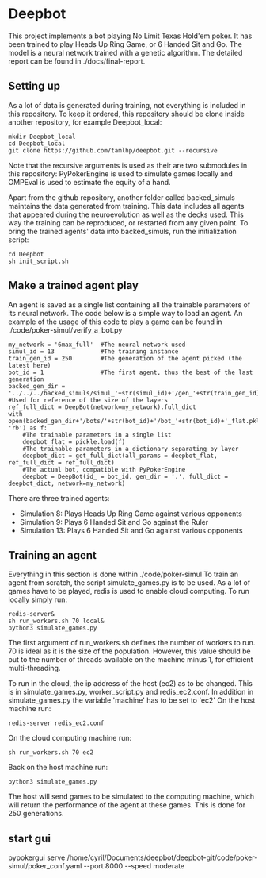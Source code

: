 # Deepbot

This project implements a bot playing No Limit Texas Hold'em poker. It has been trained to play Heads Up Ring Game, or 6 Handed Sit and Go. The model is a neural network trained with a genetic algorithm. The detailed report can be found in ./docs/final-report.

## Setting up
As a lot of data is generated during training, not everything is included in this repository. To keep it ordered, this repository should be clone inside another repository, for example Deepbot_local:
```
mkdir Deepbot_local
cd Deepbot_local
git clone https://github.com/tamlhp/deepbot.git --recursive
```
Note that the recursive arguments is used as their are two submodules in this repository: PyPokerEngine is used to simulate games locally and OMPEval is used to estimate the equity of a hand.

Apart from the github repository, another folder called backed_simuls maintains the data generated from training. This data includes all agents that appeared during the neuroevolution as well as the decks used. This way the training can be reproduced, or restarted from any given point. To bring the trained agents' data into backed_simuls, run the initialization script:
```
cd Deepbot
sh init_script.sh
```

## Make a trained agent play
An agent is saved as a single list containing all the trainable parameters of its neural network. The code below is a simple way to load an agent. An example of the usage of this code to play a game can be found in ./code/poker-simul/verify_a_bot.py
```
my_network = '6max_full'  #The neural network used
simul_id = 13             #The training instance
train_gen_id = 250        #The generation of the agent picked (the latest here)
bot_id = 1                #The first agent, thus the best of the last generation
backed_gen_dir = '../../../backed_simuls/simul_'+str(simul_id)+'/gen_'+str(train_gen_id)
#Used for reference of the size of the layers
ref_full_dict = DeepBot(network=my_network).full_dict
with open(backed_gen_dir+'/bots/'+str(bot_id)+'/bot_'+str(bot_id)+'_flat.pkl', 'rb') as f:
    #The trainable parameters in a single list
    deepbot_flat = pickle.load(f)
    #The trainable parameters in a dictionary separating by layer
    deepbot_dict = get_full_dict(all_params = deepbot_flat, ref_full_dict = ref_full_dict)
    #The actual bot, compatible with PyPokerEngine
    deepbot = DeepBot(id_ = bot_id, gen_dir = '.', full_dict = deepbot_dict, network=my_network)
```
There are three trained agents:
- Simulation 8: Plays Heads Up Ring Game against various opponents
- Simulation 9: Plays 6 Handed Sit and Go against the Ruler
- Simulation 13: Plays 6 Handed Sit and Go against various opponents

## Training an agent
Everything in this section is done within ./code/poker-simul
To train an agent from scratch, the script simulate_games.py is to be used. As a lot of games have to be played, redis is used to enable cloud computing. To run locally simply run:
```
redis-server&
sh run_workers.sh 70 local&
python3 simulate_games.py
```
The first argument of run_workers.sh defines the number of workers to run. 70 is ideal as it is the size of the population. However, this value should be put to the number of threads available on the machine minus 1, for efficient multi-threading.

To run in the cloud, the ip address of the host (ec2) as to be changed. This is in simulate_games.py, worker_script.py and redis_ec2.conf. In addition in simulate_games.py the variable 'machine' has to be set to 'ec2'
On the host machine run:
```
redis-server redis_ec2.conf
```
On the cloud computing machine run:
```
sh run_workers.sh 70 ec2
```
Back on the host machine run:
```
python3 simulate_games.py
```
The host will send games to be simulated to the computing machine, which will return the performance of the agent at these games. This is done for 250 generations.


## start gui
pypokergui serve /home/cyril/Documents/deepbot/deepbot-git/code/poker-simul/poker_conf.yaml --port 8000 --speed moderate
